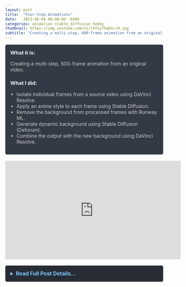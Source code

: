 ```yaml
---
layout: post
title:  "Four-Step Animations"
date:   2023-06-04 00:00:00 -0400
categories: animation stable diffusion hobby
thumbnail: https://img.youtube.com/vi/l9YuyThqXec/0.jpg
subtitle: "Creating a multi-step, 600-frame animation from an original video."
---
```


<div style="padding: 15px; border: 1px solid #555; border-radius: 5px; margin-bottom: 20px; background-color: #333a45;">
  <h3 style="margin-top: 0; color: #eee;">What it is:</h3>
  <p style="font-size: 1.1em; color: #ccc;">Creating a multi-step, 600-frame animation from an original video.</p>
  
  <h3 style="color: #eee;">What I did:</h3>
  <ul style="font-size: 1.1em; list-style-type: disc; padding-left: 20px; color: #ccc;">
    <li>Isolate individual frames from a source video using DaVinci Resolve.</li>
    <li>Apply an anime style to each frame using Stable Diffusion.</li>
    <li>Remove the background from processed frames with Runway ML.</li>
    <li>Generate dynamic background using Stable Diffusion (Deforum).</li>
    <li>Combine the output with the new background using DaVinci Resolve.</li>
  </ul>
</div>

<div style="text-align: center; margin-bottom: 20px;">
  <iframe width="560" height="315" src="https://www.youtube.com/embed/l9YuyThqXec" title="YouTube video player" frameborder="0" allow="accelerometer; autoplay; clipboard-write; encrypted-media; gyroscope; picture-in-picture; web-share" allowfullscreen></iframe>
</div>

<details style="margin-bottom: 20px; background-color: #282c34; padding: 15px; border-radius: 5px; border: 1px solid #444;">
  <summary style="cursor: pointer; font-weight: bold; color: #7cc5ff; font-size: 1.2em;">Read Full Post Details...</summary>
  <div style="padding-top: 15px; color: #bbb;" markdown="1">

### Software Used

- Stable Diffusion with Deforum
- DaVinci Resolve
- Runway ML

This is a tutorial-based project. I followed a tutorial by Matt Wolfe on YouTube: [Watch the Tutorial](https://www.youtube.com/watch?v=EnGR_e6q-bs&t=484s)

### Example Videos

- ![Video 1](https://img.youtube.com/vi/l9YuyThqXec/0.jpg)
- [![Video 2](https://img.youtube.com/vi/GRWyqcmMf7s/0.jpg)](https://www.youtube.com/watch?v=GRWyqcmMf7s)
- [![Video 3](https://img.youtube.com/vi/2jEi8ANKR-s/0.jpg)](https://www.youtube.com/watch?v=2jEi8ANKR-s)
- [![Video 4](https://img.youtube.com/vi/QKtD--jjotY/0.jpg)](https://www.youtube.com/watch?v=QKtD--jjotY)
<p>&nbsp;</p>

  </div>
</details>